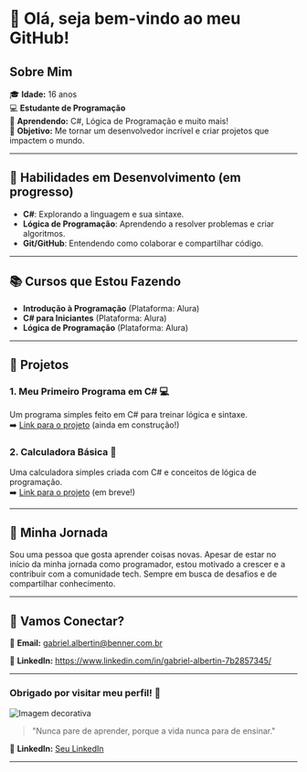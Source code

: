 # 👋 Olá, seja bem-vindo ao meu GitHub!

## Sobre Mim

🎓 **Idade:** 16 anos  
💻 **Estudante de Programação**  
🚀 **Aprendendo:** C#, Lógica de Programação e muito mais!  
🎯 **Objetivo:** Me tornar um desenvolvedor incrível e criar projetos que impactem o mundo.  

---

## 🌟 Habilidades em Desenvolvimento (em progresso)

- **C#**: Explorando a linguagem e sua sintaxe.
- **Lógica de Programação**: Aprendendo a resolver problemas e criar algoritmos.
- **Git/GitHub**: Entendendo como colaborar e compartilhar código.

---

## 📚 Cursos que Estou Fazendo

- **Introdução à Programação** (Plataforma: Alura)
- **C# para Iniciantes** (Plataforma: Alura)
- **Lógica de Programação** (Plataforma: Alura)

---

## 📂 Projetos

### 1. Meu Primeiro Programa em C# 💻
Um programa simples feito em C# para treinar lógica e sintaxe.  
➡️ [Link para o projeto](#) (ainda em construção!)

### 2. Calculadora Básica 🧮
Uma calculadora simples criada com C# e conceitos de lógica de programação.  
➡️ [Link para o projeto](#) (em breve!)

---

## 🌱 Minha Jornada

Sou uma pessoa que gosta aprender coisas novas. Apesar de estar no início da minha jornada como programador, estou motivado a crescer e a contribuir com a comunidade tech. Sempre em busca de desafios e de compartilhar conhecimento.

---

## 🤝 Vamos Conectar?

📩 **Email:** gabriel.albertin@benner.com.br

💼 **LinkedIn:** https://www.linkedin.com/in/gabriel-albertin-7b2857345/  

---

### Obrigado por visitar meu perfil! 🌟

![Imagem decorativa](https://via.placeholder.com/800x200.png?text=Bem-vindo+ao+meu+GitHub%21)

> "Nunca pare de aprender, porque a vida nunca para de ensinar."

💼 **LinkedIn:** [Seu LinkedIn](https://linkedin.com/in/seulinkedin)  

---
